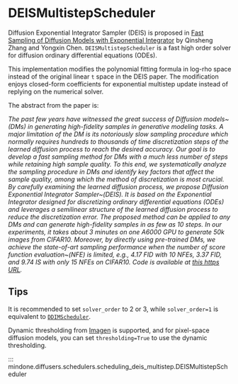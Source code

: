 <!--Copyright 2025 The HuggingFace Team. All rights reserved.

Licensed under the Apache License, Version 2.0 (the "License"); you may not use this file except in compliance with
the License. You may obtain a copy of the License at

http://www.apache.org/licenses/LICENSE-2.0

Unless required by applicable law or agreed to in writing, software distributed under the License is distributed on
an "AS IS" BASIS, WITHOUT WARRANTIES OR CONDITIONS OF ANY KIND, either express or implied. See the License for the
specific language governing permissions and limitations under the License.
-->

# DEISMultistepScheduler

Diffusion Exponential Integrator Sampler (DEIS) is proposed in [Fast Sampling of Diffusion Models with Exponential Integrator](https://huggingface.co/papers/2204.13902) by Qinsheng Zhang and Yongxin Chen. `DEISMultistepScheduler` is a fast high order solver for diffusion ordinary differential equations (ODEs).

This implementation modifies the polynomial fitting formula in log-rho space instead of the original linear `t` space in the DEIS paper. The modification enjoys closed-form coefficients for exponential multistep update instead of replying on the numerical solver.

The abstract from the paper is:

*The past few years have witnessed the great success of Diffusion models~(DMs) in generating high-fidelity samples in generative modeling tasks. A major limitation of the DM is its notoriously slow sampling procedure which normally requires hundreds to thousands of time discretization steps of the learned diffusion process to reach the desired accuracy. Our goal is to develop a fast sampling method for DMs with a much less number of steps while retaining high sample quality. To this end, we systematically analyze the sampling procedure in DMs and identify key factors that affect the sample quality, among which the method of discretization is most crucial. By carefully examining the learned diffusion process, we propose Diffusion Exponential Integrator Sampler~(DEIS). It is based on the Exponential Integrator designed for discretizing ordinary differential equations (ODEs) and leverages a semilinear structure of the learned diffusion process to reduce the discretization error. The proposed method can be applied to any DMs and can generate high-fidelity samples in as few as 10 steps. In our experiments, it takes about 3 minutes on one A6000 GPU to generate 50k images from CIFAR10. Moreover, by directly using pre-trained DMs, we achieve the state-of-art sampling performance when the number of score function evaluation~(NFE) is limited, e.g., 4.17 FID with 10 NFEs, 3.37 FID, and 9.74 IS with only 15 NFEs on CIFAR10. Code is available at [this https URL](https://github.com/qsh-zh/deis).*

## Tips

It is recommended to set `solver_order` to 2 or 3, while `solver_order=1` is equivalent to [`DDIMScheduler`](https://mindspore-lab.github.io/mindone/latest/diffusers/api/schedulers/ddim/#mindone.diffusers.DDIMScheduler).

Dynamic thresholding from [Imagen](https://huggingface.co/papers/2205.11487) is supported, and for pixel-space
diffusion models, you can set `thresholding=True` to use the dynamic thresholding.

::: mindone.diffusers.schedulers.scheduling_deis_multistep.DEISMultistepScheduler
